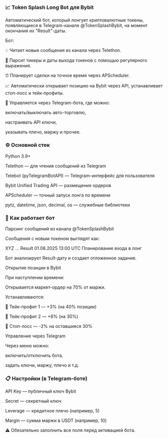 ### 📈 Token Splash Long Bot для Bybit
Автоматический бот, который лонгует криптовалютные токены, появляющиеся в Telegram-канале @TokenSplashBybit, на момент окончания их "Result"-даты.

Бот:

💡 Читает новые сообщения из канала через Telethon.

🧠 Парсит тикеры и даты выхода токенов с помощью регулярного выражения.

⏰ Планирует сделки на точное время через APScheduler.

📈 Автоматически открывает позицию на Bybit через API, устанавливает стоп-лосс и тейк-профиты.

📱 Управляется через Telegram-бота, где можно:

включать/выключать авто-торговлю,

настраивать API ключи,

указывать плечо, маржу и прочее.


### ⚙️ Основной стек
Python 3.9+

Telethon — для чтения сообщений из Telegram

Telebot (pyTelegramBotAPI) — Telegram-интерфейс для пользователя

Bybit Unified Trading API — размещение ордеров

APScheduler — точный запуск лонга по времени

pytz, datetime, json, decimal, os — служебные библиотеки


### 🚀 Как работает бот
Парсинг сообщений из канала @TokenSplashBybit

Сообщения с новым токеном выглядят как:

XYZ
...
Result 01.08.2025 13:00 UTC
Планирование входа в лонг

Бот анализирует Result-дату и создает отложенное задание.

Открытие позиции в Bybit

При наступлении времени:

Открывается маркет-ордер на 70% от маржи.

Устанавливаются:

🎯 Тейк-профит 1 — +3% (на 40% позиции)

🎯 Тейк-профит 2 — +6% (на 30%)

🛑 Стоп-лосс — -2% на оставшиеся 30%

Управление через Telegram

Через меню можно:

включить/отключить бота,

задать ключи, маржу, плечо и т.д.


### 📋 Настройки (в Telegram-боте)
API Key — публичный ключ Bybit

Secret — секретный ключ

Leverage — кредитное плечо (например, 5)

Margin — сумма маржи в USDT (например, 10)

⚠️ Обязательно заполнить все поля перед активацией бота.

